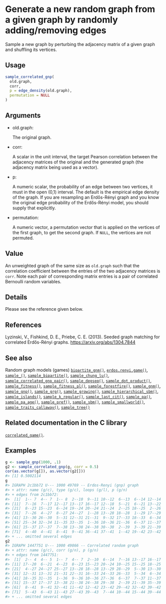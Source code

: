 # Generate a new random graph from a given graph by randomly adding/removing edges

Sample a new graph by perturbing the adjacency matrix of a given graph
and shuffling its vertices.

## Usage

``` r
sample_correlated_gnp(
  old.graph,
  corr,
  p = edge_density(old.graph),
  permutation = NULL
)
```

## Arguments

- old.graph:

  The original graph.

- corr:

  A scalar in the unit interval, the target Pearson correlation between
  the adjacency matrices of the original and the generated graph (the
  adjacency matrix being used as a vector).

- p:

  A numeric scalar, the probability of an edge between two vertices, it
  must in the open (0,1) interval. The default is the empirical edge
  density of the graph. If you are resampling an Erdős-Rényi graph and
  you know the original edge probability of the Erdős-Rényi model, you
  should supply that explicitly.

- permutation:

  A numeric vector, a permutation vector that is applied on the vertices
  of the first graph, to get the second graph. If `NULL`, the vertices
  are not permuted.

## Value

An unweighted graph of the same size as `old.graph` such that the
correlation coefficient between the entries of the two adjacency
matrices is `corr`. Note each pair of corresponding matrix entries is a
pair of correlated Bernoulli random variables.

## Details

Please see the reference given below.

## References

Lyzinski, V., Fishkind, D. E., Priebe, C. E. (2013). Seeded graph
matching for correlated Erdős-Rényi graphs.
<https://arxiv.org/abs/1304.7844>

## See also

Random graph models (games)
[`bipartite_gnm()`](https://r.igraph.org/reference/sample_bipartite_gnm.md),
[`erdos.renyi.game()`](https://r.igraph.org/reference/erdos.renyi.game.md),
[`sample_()`](https://r.igraph.org/reference/sample_.md),
[`sample_bipartite()`](https://r.igraph.org/reference/sample_bipartite.md),
[`sample_chung_lu()`](https://r.igraph.org/reference/sample_chung_lu.md),
[`sample_correlated_gnp_pair()`](https://r.igraph.org/reference/sample_correlated_gnp_pair.md),
[`sample_degseq()`](https://r.igraph.org/reference/sample_degseq.md),
[`sample_dot_product()`](https://r.igraph.org/reference/sample_dot_product.md),
[`sample_fitness()`](https://r.igraph.org/reference/sample_fitness.md),
[`sample_fitness_pl()`](https://r.igraph.org/reference/sample_fitness_pl.md),
[`sample_forestfire()`](https://r.igraph.org/reference/sample_forestfire.md),
[`sample_gnm()`](https://r.igraph.org/reference/sample_gnm.md),
[`sample_gnp()`](https://r.igraph.org/reference/sample_gnp.md),
[`sample_grg()`](https://r.igraph.org/reference/sample_grg.md),
[`sample_growing()`](https://r.igraph.org/reference/sample_growing.md),
[`sample_hierarchical_sbm()`](https://r.igraph.org/reference/sample_hierarchical_sbm.md),
[`sample_islands()`](https://r.igraph.org/reference/sample_islands.md),
[`sample_k_regular()`](https://r.igraph.org/reference/sample_k_regular.md),
[`sample_last_cit()`](https://r.igraph.org/reference/sample_last_cit.md),
[`sample_pa()`](https://r.igraph.org/reference/sample_pa.md),
[`sample_pa_age()`](https://r.igraph.org/reference/sample_pa_age.md),
[`sample_pref()`](https://r.igraph.org/reference/sample_pref.md),
[`sample_sbm()`](https://r.igraph.org/reference/sample_sbm.md),
[`sample_smallworld()`](https://r.igraph.org/reference/sample_smallworld.md),
[`sample_traits_callaway()`](https://r.igraph.org/reference/sample_traits_callaway.md),
[`sample_tree()`](https://r.igraph.org/reference/sample_tree.md)

## Related documentation in the C library

[`correlated_game()`](https://igraph.org/c/html/latest/igraph-Generators.html#igraph_correlated_game).

## Examples

``` r
g <- sample_gnp(1000, .1)
g2 <- sample_correlated_gnp(g, corr = 0.5)
cor(as.vector(g[]), as.vector(g2[]))
#> [1] 0.5002114
g
#> IGRAPH 2c1bb72 U--- 1000 49769 -- Erdos-Renyi (gnp) graph
#> + attr: name (g/c), type (g/c), loops (g/l), p (g/n)
#> + edges from 2c1bb72:
#>  [1]  1-- 7  4-- 7  1-- 8  2--10  9--11 10--12  6--13  6--14 12--14  1--15
#> [11]  7--16  7--17 12--17 13--17 16--17 12--18  5--21  6--21 13--22  4--23
#> [21]  8--23 15--23  6--24 19--24 20--24 21--24  2--25 18--25  2--26  4--26
#> [31]  7--26  4--27  8--27 24--27  1--28 13--28 18--28  1--29 17--29  5--30
#> [41] 13--30 26--30  5--31 12--31 21--31  9--32 17--33 18--33  6--34 18--34
#> [51] 25--34 32--34 11--35 33--35  1--36 10--36 21--36  6--37 11--37 13--37
#> [61] 15--37 17--37  7--38 13--38 24--38 30--38  2--39  3--39 21--39 35--39
#> [71]  4--40  4--41  8--41  9--41 36--41 37--41  1--42 19--42 23--42 29--42
#> + ... omitted several edges
g2
#> IGRAPH 1447751 U--- 1000 49866 -- Correlated random graph
#> + attr: name (g/c), corr (g/n), p (g/n)
#> + edges from 1447751:
#>  [1]  2-- 4  4-- 5  1-- 7  4-- 7  2--10  6--14  7--16 13--17 16--17 13--20
#> [11] 17--20  6--21  4--23  8--23 15--23 20--24 10--25 15--25 18--25 24--26
#> [21]  4--27 24--27 25--27 13--28 18--28 13--29 28--29  5--30 13--30  5--31
#> [31] 12--31 13--31 21--31 22--31 16--33 24--33 26--33  5--34  6--34 25--34
#> [41] 18--35 31--35  1--36  9--36 10--36 27--36  6--37  7--37 11--37 13--37
#> [51] 15--37 17--37 13--38 21--38 24--38 29--38  2--39 21--39 35--39  4--40
#> [61]  8--41  9--41 32--41 11--42 12--42 23--42 29--42 32--42 39--42  3--43
#> [71]  5--43  6--43 11--43 27--43 39--43  7--44 10--44 15--44 39--44 23--45
#> + ... omitted several edges
```
